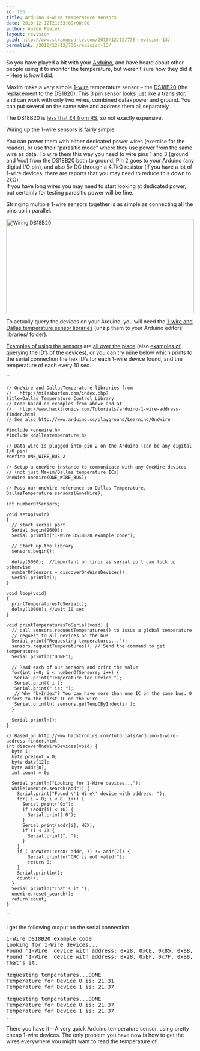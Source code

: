 ```yaml
---
id: 756
title: Arduino 1-wire temperature sensors
date: 2010-12-12T21:53:09+00:00
author: Anton Piatek
layout: revision
guid: http://www.strangeparty.com/2010/12/12/736-revision-13/
permalink: /2010/12/12/736-revision-13/
---
```

So you have played a bit with your [Arduino](http://www.arduino.cc/), and have heard about other people using it to monitor the temperature, but weren&#8217;t sure how they did it &#8211; Here is how I did.

Maxim make a very simple [1-wire](http://en.wikipedia.org/wiki/1-Wire) temperature sensor &#8211; the [DS18B20](http://www.maxim-ic.com/datasheet/index.mvp/id/2812) (the replacement to the DS1820). This 3 pin sensor looks just like a transistor, and can work with only two wires, combined data+power and ground. You can put several on the same wire and address them all separately.

The DS18B20 is [less that £4 from RS](http://uk.rs-online.com/web/search/searchBrowseAction.html?method=getProduct&R=5402805P), so not exactly expensive.

Wiring up the 1-wire sensors is fairly simple:

You can power them with either dedicated power wires (exercise for the reader), or use their &#8220;parasitic mode&#8221; where they use power from the same wire as data. To wire them this way you need to wire pins 1 and 3 (ground and Vcc) from the DS18B20 both to ground. Pin 2 goes to your Arduino (any digital I/O pin), and also 5v DC through a 4.7kΩ resistor (if you have a lot of 1-wire devices, there are reports that you may need to reduce this down to 2kΩ).  
If you have long wires you may need to start looking at dedicated power, but certainly for testing parasitic power will be fine.

Stringing multiple 1-wire sensors together is as simple as connecting all the pins up in parallel.

<span style="font-size: 13.3333px;"><a href="http://www.strangeparty.com/wordpress/uploads/2010/12/DS18B20.png"><img class="alignnone size-full wp-image-752" title="Wiring DS18B20" src="http://www.strangeparty.com/wordpress/uploads/2010/12/DS18B20.png" alt="Wiring DS18B20" width="500" height="250" srcset="https://www.strangeparty.com/wordpress/uploads/2010/12/DS18B20.png 500w, https://www.strangeparty.com/wordpress/uploads/2010/12/DS18B20-300x150.png 300w, https://www.strangeparty.com/wordpress/uploads/2010/12/DS18B20-150x75.png 150w, https://www.strangeparty.com/wordpress/uploads/2010/12/DS18B20-400x200.png 400w" sizes="(max-width: 500px) 100vw, 500px" /></a></span>

To actually query the devices on your Arduino, you will need the [1-wire and Dallas temperature sensor libraries](http://milesburton.com/index.php?title=Dallas_Temperature_Control_Library#Latest) (unzip them to your Arduino editors&#8217; libraries/ folder).

[Examples of using the sensors](http://milesburton.com/index.php?title=Dallas_Temperature_Control_Library#Example) are [all over the place](http://arduinotronics.blogspot.com/) (also [examples of querying the ID&#8217;s of the devices](http://www.hacktronics.com/Tutorials/arduino-1-wire-address-finder.html)), or you can try mine below which prints to the serial connection the hex ID&#8217;s for each 1-wire device found, and the temperature of each every 10 sec.

 ``

    // OneWire and DallasTemperature libraries from
    //   http://milesburton.com/index.php?title=Dallas_Temperature_Control_Library
    // Code based on examples from above and at
    //   http://www.hacktronics.com/Tutorials/arduino-1-wire-address-finder.html
    // See also http://www.arduino.cc/playground/Learning/OneWire
    
    #include <onewire.h>
    #include <dallastemperature.h>
    
    // Data wire is plugged into pin 2 on the Arduino (can be any digital I/O pin)
    #define ONE_WIRE_BUS 2
    
    // Setup a oneWire instance to communicate with any OneWire devices
    // (not just Maxim/Dallas temperature ICs)
    OneWire oneWire(ONE_WIRE_BUS);
    
    // Pass our oneWire reference to Dallas Temperature.
    DallasTemperature sensors(&oneWire);
    
    int numberOfSensors;
    
    void setup(void)
    {
      // start serial port
      Serial.begin(9600);
      Serial.println("1-Wire DS18B20 example code");
    
      // Start up the library
      sensors.begin();
    
      delay(5000);  //important on linux as serial port can lock up otherwise
      numberOfSensors = discoverOneWireDevices();
      Serial.println();
    }
    
    void loop(void)
    {
      printTemperaturesToSerial();
      delay(10000); //wait 10 sec
    }
    
    void printTemperaturesToSerial(void) {
      // call sensors.requestTemperatures() to issue a global temperature
      // request to all devices on the bus
      Serial.print("Requesting temperatures...");
      sensors.requestTemperatures(); // Send the command to get temperatures
      Serial.println("DONE");
    
      // Read each of our sensors and print the value
      for(int i=0; i < numberOfSensors; i++) {
       Serial.print("Temperature for Device ");
       Serial.print( i );
       Serial.print(" is: ");
       // Why "byIndex"? You can have more than one IC on the same bus. 0 refers to the first IC on the wire
       Serial.println( sensors.getTempCByIndex(i) );
      }
    
      Serial.println();
    }
    
    // Based on http://www.hacktronics.com/Tutorials/arduino-1-wire-address-finder.html
    int discoverOneWireDevices(void) {
      byte i;
      byte present = 0;
      byte data[12];
      byte addr[8];
      int count = 0;
    
      Serial.println("Looking for 1-Wire devices...");
      while(oneWire.search(addr)) {
        Serial.print("Found \'1-Wire\' device with address: ");
        for( i = 0; i < 8; i++) {
          Serial.print("0x");
          if (addr[i] < 16) {
            Serial.print('0');
          }
          Serial.print(addr[i], HEX);
          if (i < 7) {
            Serial.print(", ");
          }
        }
        if ( OneWire::crc8( addr, 7) != addr[7]) {
            Serial.println("CRC is not valid!");
            return 0;
        }
        Serial.println();
        count++;
      }
      Serial.println("That's it.");
      oneWire.reset_search();
      return count;
    }

 ``

I get the following output on the serial connection

<pre>1-Wire DS18B20 example code
Looking for 1-Wire devices...
Found '1-Wire' device with address: 0x28, 0xCE, 0x85, 0xBB, 0x02, 0x00, 0x00, 0xC1
Found '1-Wire' device with address: 0x28, 0xEF, 0x7F, 0xBB, 0x02, 0x00, 0x00, 0x5B
That's it.

Requesting temperatures...DONE
Temperature for Device 0 is: 21.31
Temperature for Device 1 is: 21.37

Requesting temperatures...DONE
Temperature for Device 0 is: 21.37
Temperature for Device 1 is: 21.37
...</pre>

There you have it &#8211; A very quick Arduino temperature sensor, using pretty cheap 1-wire devices. The only problem you have now is how to get the wires everywhere you might want to read the temperature of.